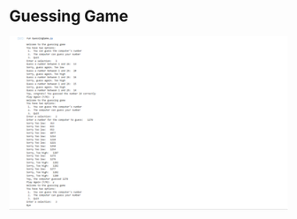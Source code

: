 # Guessing Game

![Guessing Game](https://github.com/Sarah269/stunning-guacamole/blob/main/GuessingGame.png)
